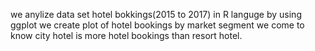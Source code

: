 we anylize data set hotel bokkings(2015 to 2017) in R languge by using ggplot we create plot of hotel bookings by market segment 
we come to know city hotel is more hotel bookings than resort hotel.

